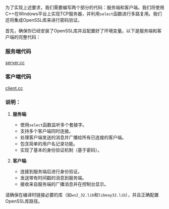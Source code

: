 为了实现上述要求，我们需要编写两个部分的代码：服务端和客户端。我们将使用C++在Windows平台上实现TCP服务器，并利用`select`函数进行多路复用。我们还将集成OpenSSL库来进行密码验证。

首先，确保你已经安装了OpenSSL库并且配置好了环境变量。以下是服务端和客户端的完整代码：

### 服务端代码
[server.cc](server.cc)

### 客户端代码
[client.cc](client.cc)

### 说明：
1. **服务端**:
   - 使用`select`函数监听多个套接字。
   - 支持多个客户端同时连接。
   - 处理客户端发送的消息并广播给所有已连接的客户端。
   - 包含简单的用户名记录功能。
   - 实现了基本的身份验证机制（基于密码）。
   
2. **客户端**:
   - 连接到服务端后进行身份验证。
   - 发送带有时间戳的消息到服务端。
   - 接收来自服务端的广播消息并在控制台显示。

请确保在编译时链接必要的库（如`ws2_32.lib`和`libeay32.lib`），并且正确配置OpenSSL库路径。
